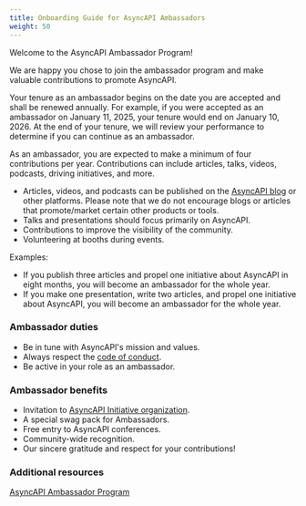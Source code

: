 ```yaml
---
title: Onboarding Guide for AsyncAPI Ambassadors
weight: 50
---
```



Welcome to the AsyncAPI Ambassador Program! 

We are happy you chose to join the ambassador program and make valuable contributions to promote AsyncAPI.

Your tenure as an ambassador begins on the date you are accepted and shall be renewed annually. For example, if you were accepted as an ambassador on January 11, 2025, your tenure would end on January 10, 2026. At the end of your tenure, we will review your performance to determine if you can continue as an ambassador.


As an ambassador, you are expected to make a minimum of four contributions per year. Contributions can include articles, talks, videos, podcasts, driving initiatives, and more.

- Articles, videos, and podcasts can be published on the [AsyncAPI blog](https://www.asyncapi.com/blog) or other platforms. Please note that we do not encourage blogs or articles that promote/market certain other products or tools.
- Talks and presentations should focus primarily on AsyncAPI.
- Contributions to improve the visibility of the community.
- Volunteering at booths during events.


Examples:
- If you publish three articles and propel one initiative about AsyncAPI in eight months, you will become an ambassador for the whole year.
- If you make one presentation, write two articles, and propel one initiative about AsyncAPI, you will become an ambassador for the whole year.



### Ambassador duties
- Be in tune with AsyncAPI's mission and values.
- Always respect the [code of conduct](https://github.com/asyncapi/.github/blob/master/CODE_OF_CONDUCT.md).
- Be active in your role as an ambassador.

### Ambassador benefits
- Invitation to [AsyncAPI Initiative organization](https://github.com/orgs/asyncapi/people).
- A special swag pack for Ambassadors.
- Free entry to AsyncAPI conferences.
- Community-wide recognition.
- Our sincere gratitude and respect for your contributions!

### Additional resources
[AsyncAPI Ambassador Program](../020-governance-and-policies/ambassador-program/AMBASSADOR_PROGRAM.md)
